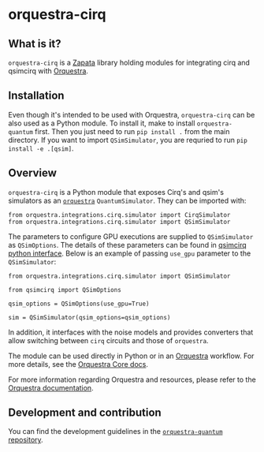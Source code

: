 # orquestra-cirq

## What is it?

`orquestra-cirq` is a [Zapata](https://www.zapatacomputing.com) library holding modules for integrating cirq and qsimcirq with [Orquestra](https://www.zapatacomputing.com/orquestra/).

## Installation

Even though it's intended to be used with Orquestra, `orquestra-cirq` can be also used as a Python module.
To install it, make to install `orquestra-quantum` first. Then you just need to run `pip install .` from the main directory.
If you want to import `QSimSimulator`, you are requried to run `pip install -e .[qsim]`. 
## Overview

`orquestra-cirq` is a Python module that exposes Cirq's and qsim's simulators as an [`orquestra`](https://github.com/zapatacomputing/orquestra-quantum/blob/main/src/orquestra/quantum/api/backend.py) `QuantumSimulator`. They can be imported with:

```
from orquestra.integrations.cirq.simulator import CirqSimulator
from orquestra.integrations.cirq.simulator import QSimSimulator
```

The parameters to configure GPU executions are supplied to `QSimSimulator` as `QSimOptions`. The details of these parameters can be found in [qsimcirq python interface](https://quantumai.google/qsim/cirq_interface#gpu_execution). Below is an example of passing `use_gpu` parameter to the `QSimSimulator`:

```
from orquestra.integrations.cirq.simulator import QSimSimulator

from qsimcirq import QSimOptions

qsim_options = QSimOptions(use_gpu=True)

sim = QSimSimulator(qsim_options=qsim_options)
```

In addition, it interfaces with the noise models and provides converters that allow switching between `cirq` circuits and those of `orquestra`.

The module can be used directly in Python or in an [Orquestra](https://www.orquestra.io) workflow.
For more details, see the [Orquestra Core docs](https://zapatacomputing.github.io/orquestra-core/index.html).

For more information regarding Orquestra and resources, please refer to the [Orquestra documentation](https://www.orquestra.io/docs).

## Development and contribution

You can find the development guidelines in the [`orquestra-quantum` repository](https://github.com/zapatacomputing/orquestra-quantum).
